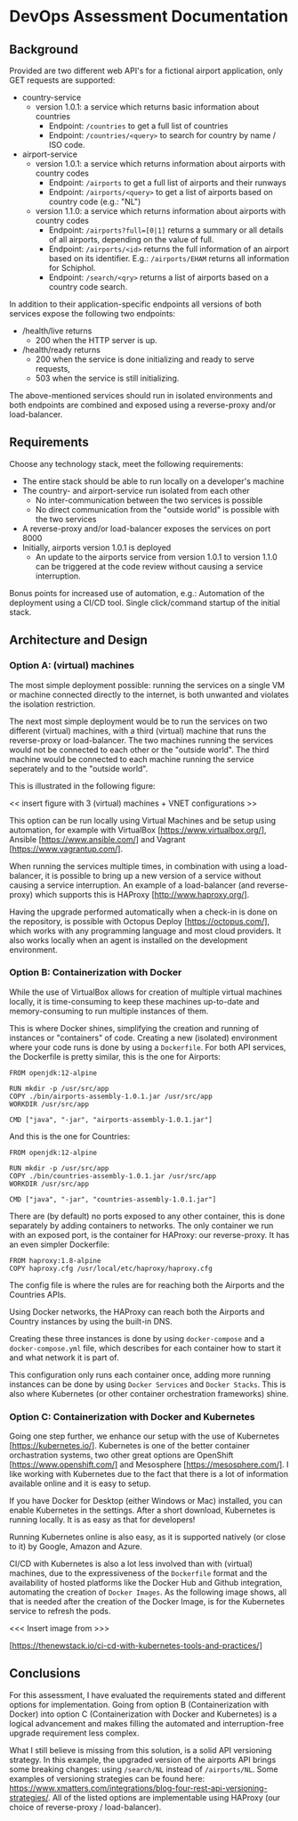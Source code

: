 # DevOps Assessment Documentation

## Background

Provided are two different web API's for a fictional airport application, only GET requests are supported:

* country-service
  * version 1.0.1: a service which returns basic information about countries
    * Endpoint: `/countries` to get a full list of countries
    * Endpoint: `/countries/<query>` to search for country by name / ISO code.
* airport-service
  * version 1.0.1: a service which returns information about airports with country codes
    * Endpoint: `/airports` to get a full list of airports and their runways
    * Endpoint: `/airports/<query>` to get a list of airports based on country code (e.g.: "NL")
  * version 1.1.0: a service which returns information about airports with country codes
    * Endpoint: `/airports?full=[0|1]` returns a summary or all details of all airports, depending on the value of full.
    * Endpoint: `/airports/<id>` returns the full information of an airport based on its identifier. E.g.: `/airports/EHAM` returns all information for Schiphol.
    * Endpoint: `/search/<qry>` returns a list of airports based on a country code search.

In addition to their application-specific endpoints all versions of both services expose the following two endpoints:

* /health/live returns 
  * 200 when the HTTP server is up.
* /health/ready returns
  * 200 when the service is done initializing and ready to serve requests, 
  * 503 when the service is still initializing.

The above-mentioned services should run in isolated environments and both endpoints are combined and exposed using a reverse-proxy and/or load-balancer.

## Requirements

Choose any technology stack, meet the following requirements:

* The entire stack should be able to run locally on a developer's machine
* The country- and airport-service run isolated from each other
  * No inter-communication between the two services is possible
  * No direct communication from the "outside world" is possible with the two services
* A reverse-proxy and/or load-balancer exposes the services on port 8000
* Initially, airports version 1.0.1 is deployed
  * An update to the airports service from version 1.0.1 to version 1.1.0 can be triggered at the code review without causing a service interruption.

Bonus points for increased use of automation, e.g.:
Automation of the deployment using a CI/CD tool.
Single click/command startup of the initial stack.

## Architecture and Design

### Option A: (virtual) machines
The most simple deployment possible: running the services on a single VM or machine connected directly to the internet, is both unwanted and violates the isolation restriction.

The next most simple deployment would be to run the services on two different (virtual) machines, with a third (virtual) machine that runs the reverse-proxy or load-balancer. The two machines running the services would not be connected to each other or the "outside world". The third machine would be connected to each machine running the service seperately and to the "outside world".

This is illustrated in the following figure:

<< insert figure with 3 (virtual) machines + VNET configurations >>


This option can be run locally using Virtual Machines and be setup using automation, for example with VirtualBox [https://www.virtualbox.org/], Ansible [https://www.ansible.com/] and Vagrant [https://www.vagrantup.com/].

When running the services multiple times, in combination with using a load-balancer, it is possible to bring up a new version of a service without causing a service interruption. An example of a load-balancer (and reverse-proxy) which supports this is HAProxy [http://www.haproxy.org/].

Having the upgrade performed automatically when a check-in is done on the repository, is possible with Octopus Deploy [https://octopus.com/], which works with any programming language and most cloud providers. It also works locally when an agent is installed on the development environment.

### Option B: Containerization with Docker
While the use of VirtualBox allows for creation of multiple virtual machines locally, it is time-consuming to keep these machines up-to-date and memory-consuming to run multiple instances of them.

This is where Docker shines, simplifying the creation and running of instances or "containers" of code. Creating a new (isolated) environment where your code runs is done by using a `Dockerfile`. For both API services, the Dockerfile is pretty similar, this is the one for Airports:
```
FROM openjdk:12-alpine

RUN mkdir -p /usr/src/app
COPY ./bin/airports-assembly-1.0.1.jar /usr/src/app
WORKDIR /usr/src/app

CMD ["java", "-jar", "airports-assembly-1.0.1.jar"]
```

And this is the one for Countries:
```
FROM openjdk:12-alpine

RUN mkdir -p /usr/src/app
COPY ./bin/countries-assembly-1.0.1.jar /usr/src/app
WORKDIR /usr/src/app

CMD ["java", "-jar", "countries-assembly-1.0.1.jar"]
```

There are (by default) no ports exposed to any other container, this is done separately by adding containers to networks. The only container we run with an exposed port, is the container for HAProxy: our reverse-proxy. It has an even simpler Dockerfile:
```
FROM haproxy:1.8-alpine
COPY haproxy.cfg /usr/local/etc/haproxy/haproxy.cfg
```

The config file is where the rules are for reaching both the Airports and the Countries APIs.

Using Docker networks, the HAProxy can reach both the Airports and Country instances by using the built-in DNS.

Creating these three instances is done by using `docker-compose` and a `docker-compose.yml` file, which describes for each container how to start it and what network it is part of.

This configuration only runs each container once, adding more running instances can be done by using `Docker Services` and `Docker Stacks`. This is also where Kubernetes (or other container orchestration frameworks) shine.

### Option C: Containerization with Docker and Kubernetes
Going one step further, we enhance our setup with the use of Kubernetes [https://kubernetes.io/]. Kubernetes is one of the better container orchastration systems, two other great options are OpenShift [https://www.openshift.com/] and Mesosphere [https://mesosphere.com/]. I like working with Kubernetes due to the fact that there is a lot of information available online and it is easy to setup.

If you have Docker for Desktop (either Windows or Mac) installed, you can enable Kubernetes in the settings. After a short download, Kubernetes is running locally. It is as easy as that for developers!

Running Kubernetes online is also easy, as it is supported natively (or close to it) by Google, Amazon and Azure.

CI/CD with Kubernetes is also a lot less involved than with (virtual) machines, due to the expressiveness of the `Dockerfile` format and the availability of hosted platforms like the Docker Hub and Github integration, automating the creation of `Docker Images`. As the following image shows, all that is needed after the creation of the Docker Image, is for the Kubernetes service to refresh the pods.

<<< Insert image from >>>

[https://thenewstack.io/ci-cd-with-kubernetes-tools-and-practices/]


## Conclusions
For this assessment, I have evaluated the requirements stated and different options for implementation. Going from option B (Containerization with Docker) into option C (Containerization with Docker and Kubernetes) is a logical advancement and makes filling the automated and interruption-free upgrade requirement less complex.

What I still believe is missing from this solution, is a solid API versioning strategy. In this example, the upgraded version of the airports API brings some breaking changes: using `/search/NL` instead of `/airports/NL`. Some examples of versioning strategies can be found here: https://www.xmatters.com/integrations/blog-four-rest-api-versioning-strategies/. All of the listed options are implementable using HAProxy (our choice of reverse-proxy / load-balancer).